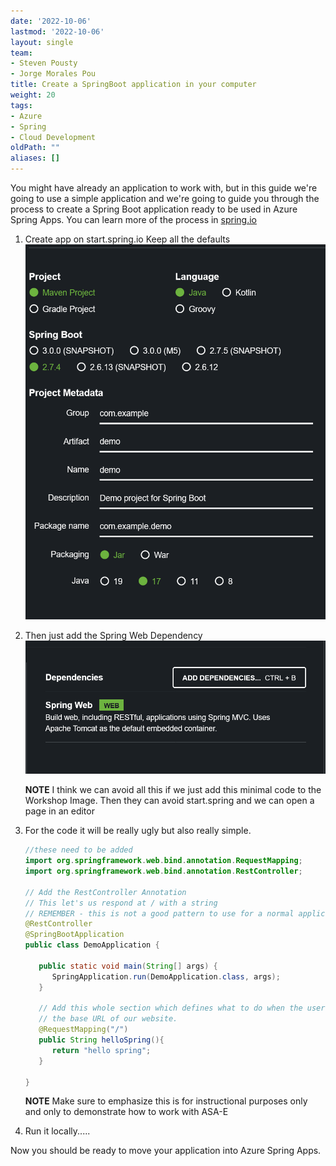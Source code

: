 ```yaml
---
date: '2022-10-06'
lastmod: '2022-10-06'
layout: single
team:
- Steven Pousty
- Jorge Morales Pou
title: Create a SpringBoot application in your computer
weight: 20
tags:
- Azure
- Spring
- Cloud Development
oldPath: ""
aliases: []
---
```


You might have already an application to work with, but in this guide we're going to use a simple
application and we're going to guide you through the process to create a Spring Boot application ready to
be used in Azure Spring Apps. You can learn more of the process in [spring.io](spring.io)




1. Create app on start.spring.io
   Keep all the defaults
   ![img.png](images/create-app-startspring.png)

1. Then just add the Spring Web Dependency
   ![img.png](images/create-app-dependencies.png)

   **NOTE** I think we can avoid all this if we just add this minimal code to the Workshop Image. Then they can avoid start.spring and we can open a page in an editor

1. For the code it will be really ugly but also really simple. 

   ```java
   //these need to be added
   import org.springframework.web.bind.annotation.RequestMapping;
   import org.springframework.web.bind.annotation.RestController;

   // Add the RestController Annotation
   // This let's us respond at / with a string
   // REMEMBER - this is not a good pattern to use for a normal application
   @RestController
   @SpringBootApplication
   public class DemoApplication {

      public static void main(String[] args) {
         SpringApplication.run(DemoApplication.class, args);
      }

      // Add this whole section which defines what to do when the user requests
      // the base URL of our website.
      @RequestMapping("/")
      public String helloSpring(){
         return "hello spring";
      }

   }
   ```

   **NOTE** Make sure to emphasize this is for instructional purposes only and only to demonstrate how to work with ASA-E

2. Run it locally.....


Now you should be ready to move your application into Azure Spring Apps.